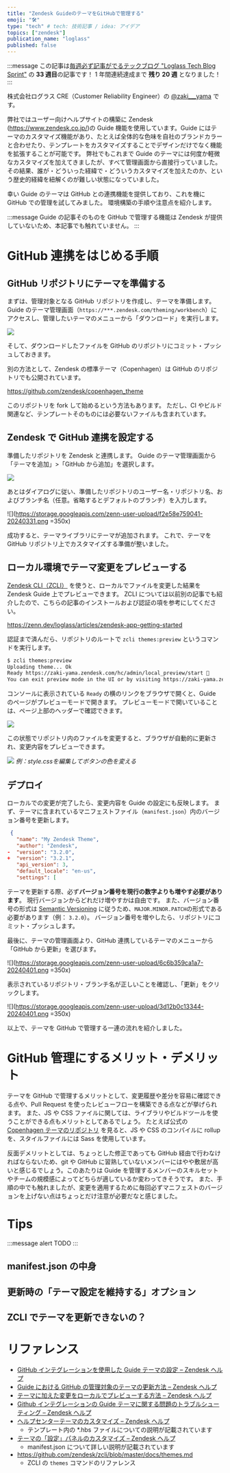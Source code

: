 ```yaml
---
title: "Zendesk GuideのテーマをGitHubで管理する"
emoji: "🛠️"
type: "tech" # tech: 技術記事 / idea: アイデア
topics: ["zendesk"]
publication_name: "loglass"
published: false
---
```


:::message
この記事は[毎週必ず記事がでるテックブログ "Loglass Tech Blog Sprint"](https://zenn.dev/loglass/articles/7298a3cd4c5fc6) の **33 週目**の記事です！
1 年間連続達成まで **残り 20 週** となりました！
:::

株式会社ログラス CRE（Customer Reliability Engineer）の [@zaki\_\_\_yama](https://twitter.com/zaki___yama) です。

弊社ではユーザー向けヘルプサイトの構築に Zendesk (https://www.zendesk.co.jp/)の Guide 機能を使用しています。Guide にはテーマのカスタマイズ機能があり、たとえば全体的な色味を自社のブランドカラーと合わせたり、テンプレートをカスタマイズすることでデザインだけでなく機能を拡張することが可能です。
弊社でもこれまで Guide のテーマには何度か軽微なカスタマイズを加えてきましたが、すべて管理画面から直接行っていました。
その結果、誰が・どういった経緯で・どういうカスタマイズを加えたのか、という歴史的経緯を紐解くのが難しい状態になっていました。

幸い Guide のテーマは GitHub との連携機能を提供しており、これを機に GitHub での管理を試してみました。
環境構築の手順や注意点を紹介します。

:::message
Guide の記事そのものを GitHub で管理する機能は Zendesk が提供していないため、本記事でも触れていません。
:::

# GitHub 連携をはじめる手順

## GitHub リポジトリにテーマを準備する

まずは、管理対象となる GitHub リポジトリを作成し、テーマを準備します。
Guide のテーマ管理画面（`https://***.zendesk.com/theming/workbench`）にアクセスし、管理したいテーマのメニューから「ダウンロード」を実行します。

![](https://storage.googleapis.com/zenn-user-upload/cd7d31daede7-20240329.png)

そして、ダウンロードしたファイルを GitHub のリポジトリにコミット・プッシュしておきます。

別の方法として、Zendesk の標準テーマ（Copenhagen）は GitHub のリポジトリでも公開されています。

https://github.com/zendesk/copenhagen_theme

このリポジトリを fork して始めるという方法もあります。
ただし、CI やビルド関連など、テンプレートそのものには必要ないファイルも含まれています。

## Zendesk で GitHub 連携を設定する

準備したリポジトリを Zendesk と連携します。
Guide のテーマ管理画面から「テーマを追加」>「GitHub から追加」を選択します。

![](https://storage.googleapis.com/zenn-user-upload/ca1861366481-20240331.png)

あとはダイアログに従い、準備したリポジトリのユーザー名・リポジトリ名、およびブランチ名（任意。省略するとデフォルトのブランチ）を入力します。

![](https://storage.googleapis.com/zenn-user-upload/f2e58e759041-20240331.png =350x)

成功すると、テーマライブラリにテーマが追加されます。
これで、テーマを GitHub リポジトリ上でカスタマイズする準備が整いました。

## ローカル環境でテーマ変更をプレビューする

[Zendesk CLI（ZCLI）](https://developer.zendesk.com/documentation/apps/getting-started/using-zcli/) を使うと、ローカルでファイルを変更した結果を Zendesk Guide 上でプレビューできます。
ZCLI については以前別の記事でも紹介したので、こちらの記事のインストールおよび認証の項を参考にしてください。

https://zenn.dev/loglass/articles/zendesk-app-getting-started

認証まで済んだら、リポジトリのルートで `zcli themes:preview` というコマンドを実行します。

```bash
$ zcli themes:preview
Uploading theme... Ok
Ready https://zaki-yama.zendesk.com/hc/admin/local_preview/start 🚀
You can exit preview mode in the UI or by visiting https://zaki-yama.zendesk.com/hc/admin/local_preview/stop
```

コンソールに表示されている `Ready` の横のリンクをブラウザで開くと、Guide のページがプレビューモードで開きます。
プレビューモードで開いていることは、ページ上部のヘッダーで確認できます。

![](https://storage.googleapis.com/zenn-user-upload/212397b63c31-20240401.png)

この状態でリポジトリ内のファイルを変更すると、ブラウザが自動的に更新され、変更内容をプレビューできます。

![](https://storage.googleapis.com/zenn-user-upload/f70cd74e3ca4-20240401.gif)
*例：style.cssを編集してボタンの色を変える*


## デプロイ

ローカルでの変更が完了したら、変更内容を Guide の設定にも反映します。
まず、テーマに含まれているマニフェストファイル（`manifest.json`）内のバージョン番号を更新します。

```diff:manifest.json
 {
   "name": "My Zendesk Theme",
   "author": "Zendesk",
-  "version": "3.2.0",
+  "version": "3.2.1",
   "api_version": 3,
   "default_locale": "en-us",
   "settings": [
```

テーマを更新する際、必ず**バージョン番号を現行の数字よりも増やす必要があります**。
現行バージョンからどれだけ増やすかは自由です。
また、バージョン番号の形式は [Semantic Versioning](https://semver.org/) に従うため、`MAJOR.MINOR.PATCH`の形式である必要があります（例： `3.2.0`）。
バージョン番号を増やしたら、リポジトリにコミット・プッシュします。

最後に、テーマの管理画面より、GitHub 連携しているテーマのメニューから「GitHub から更新」を選びます。

![](https://storage.googleapis.com/zenn-user-upload/6c6b359ca1a7-20240401.png =350x)

表示されているリポジトリ・ブランチ名が正しいことを確認し、「更新」をクリックします。

![](https://storage.googleapis.com/zenn-user-upload/3d12b0c13344-20240401.png =350x)

以上で、テーマを GitHub で管理する一連の流れを紹介しました。

# GitHub 管理にするメリット・デメリット

テーマを GitHub で管理するメリットとして、変更履歴や差分を容易に確認できる点や、Pull Request を使ったレビューフローを構築できる点などが挙げられます。
また、JS や CSS ファイルに関しては、ライブラリやビルドツールを使うことができる点もメリットとしてあるでしょう。
たとえば公式の [Copenhagen テーマのリポジトリ](https://github.com/zendesk/copenhagen_theme) を見ると、JS や CSS のコンパイルに rollup を、スタイルファイルには Sass を使用しています。

反面デメリットとしては、ちょっとした修正であっても GitHub 経由で行わなければならないため、git や GitHub に習熟していないメンバーにはやや敷居が高いと感じるでしょう。このあたりは Guide を管理するメンバーのスキルセットやチームの規模感によってどちらが適しているか変わってきそうです。
また、手順の中でも触れましたが、変更を適用するために毎回必ずマニフェストのバージョンを上げない点はちょっとだけ注意が必要だなと感じました。

# Tips

:::message alert
TODO
:::

## manifest.json の中身


## 更新時の「テーマ設定を維持する」オプション

## ZCLI でテーマを更新できないの？

# リファレンス

- [GitHub インテグレーションを使用した Guide テーマの設定 – Zendesk ヘルプ](https://support.zendesk.com/hc/ja/articles/4408832476698-GitHub%E3%82%A4%E3%83%B3%E3%83%86%E3%82%B0%E3%83%AC%E3%83%BC%E3%82%B7%E3%83%A7%E3%83%B3%E3%82%92%E4%BD%BF%E7%94%A8%E3%81%97%E3%81%9FGuide%E3%83%86%E3%83%BC%E3%83%9E%E3%81%AE%E8%A8%AD%E5%AE%9A)
- [Guide における GitHub の管理対象のテーマの更新方法 – Zendesk ヘルプ](https://support.zendesk.com/hc/ja/articles/4408844123162-Guide%E3%81%AB%E3%81%8A%E3%81%91%E3%82%8BGitHub%E3%81%AE%E7%AE%A1%E7%90%86%E5%AF%BE%E8%B1%A1%E3%81%AE%E3%83%86%E3%83%BC%E3%83%9E%E3%81%AE%E6%9B%B4%E6%96%B0%E6%96%B9%E6%B3%95)
- [テーマに加えた変更をローカルでプレビューする方法 – Zendesk ヘルプ](https://support.zendesk.com/hc/ja/articles/4408822095642-%E3%83%86%E3%83%BC%E3%83%9E%E3%81%AB%E5%8A%A0%E3%81%88%E3%81%9F%E5%A4%89%E6%9B%B4%E3%82%92%E3%83%AD%E3%83%BC%E3%82%AB%E3%83%AB%E3%81%A7%E3%83%97%E3%83%AC%E3%83%93%E3%83%A5%E3%83%BC%E3%81%99%E3%82%8B%E6%96%B9%E6%B3%95)
- [Github インテグレーションの Guide テーマに関する問題のトラブルシューティング – Zendesk ヘルプ](https://support.zendesk.com/hc/ja/articles/4408829072538-Github%E3%82%A4%E3%83%B3%E3%83%86%E3%82%B0%E3%83%AC%E3%83%BC%E3%82%B7%E3%83%A7%E3%83%B3%E3%81%AEGuide%E3%83%86%E3%83%BC%E3%83%9E%E3%81%AB%E9%96%A2%E3%81%99%E3%82%8B%E5%95%8F%E9%A1%8C%E3%81%AE%E3%83%88%E3%83%A9%E3%83%96%E3%83%AB%E3%82%B7%E3%83%A5%E3%83%BC%E3%83%86%E3%82%A3%E3%83%B3%E3%82%B0)
- [ヘルプセンターテーマのカスタマイズ – Zendesk ヘルプ](https://support.zendesk.com/hc/ja/articles/4408839332250-%E3%83%98%E3%83%AB%E3%83%97%E3%82%BB%E3%83%B3%E3%82%BF%E3%83%BC%E3%83%86%E3%83%BC%E3%83%9E%E3%81%AE%E3%82%AB%E3%82%B9%E3%82%BF%E3%83%9E%E3%82%A4%E3%82%BA)
  - テンプレート内の *.hbs ファイルについての説明が記載されています
- [テーマの「設定」パネルのカスタマイズ – Zendesk ヘルプ](https://support.zendesk.com/hc/ja/articles/4408846524954-%E3%83%86%E3%83%BC%E3%83%9E%E3%81%AE-%E8%A8%AD%E5%AE%9A-%E3%83%91%E3%83%8D%E3%83%AB%E3%81%AE%E3%82%AB%E3%82%B9%E3%82%BF%E3%83%9E%E3%82%A4%E3%82%BA)
  - manifest.json について詳しい説明が記載されています
- https://github.com/zendesk/zcli/blob/master/docs/themes.md
  - ZCLI の `themes` コマンドのリファレンス
